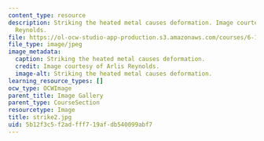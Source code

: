 ```yaml
---
content_type: resource
description: Striking the heated metal causes deformation. Image courtesy of Arlis
  Reynolds.
file: https://ol-ocw-studio-app-production.s3.amazonaws.com/courses/6-163-strobe-project-laboratory-fall-2005/5b12f3c5f2adfff719afdb540099abf7_strike2.jpg
file_type: image/jpeg
image_metadata:
  caption: Striking the heated metal causes deformation.
  credit: Image courtesy of Arlis Reynolds.
  image-alt: Striking the heated metal causes deformation.
learning_resource_types: []
ocw_type: OCWImage
parent_title: Image Gallery
parent_type: CourseSection
resourcetype: Image
title: strike2.jpg
uid: 5b12f3c5-f2ad-fff7-19af-db540099abf7
---
```

